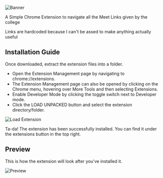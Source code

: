 
![Banner](https://github.com/OverPoweredDev/link_finder/blob/master/images/banner.png)

A Simple Chrome Extension to navigate all the Meet Links given by the college

Links are hardcoded because I can't be assed to make anything actually useful

## Installation Guide
Once downloaded, extract the extension files into a folder.

- Open the Extension Management page by navigating to chrome://extensions.
- The Extension Management page can also be opened by clicking on the Chrome menu, hovering over More Tools and then selecting Extensions.
- Enable Developer Mode by clicking the toggle switch next to Developer mode.
- Click the LOAD UNPACKED button and select the extension directory/folder.

![Load Extension](https://developer.chrome.com/static/images/get_started/load_extension.png)

Ta-da! The extension has been successfully installed. 
You can find it under the extensions button in the top right.

## Preview

This is how the extension will look after you've installed it.

![Preview](https://github.com/OverPoweredDev/link_finder/blob/master/images/example.gif)

